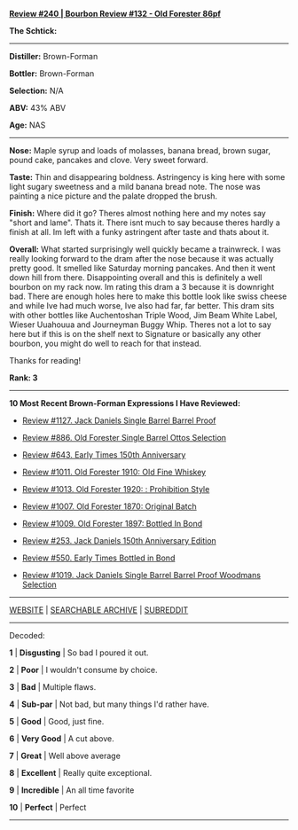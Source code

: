 
[**Review #240 | Bourbon Review #132 - Old Forester 86pf**]( https://t8ke.review/review-240-old-forester-86pf/)

**The Schtick:** 

-----

**Distiller:** Brown-Forman

**Bottler:** Brown-Forman

**Selection:** N/A

**ABV:**  43% ABV

**Age:** NAS 

-----

**Nose:**  Maple syrup and loads of molasses, banana bread, brown sugar, pound cake, pancakes and clove. Very sweet forward.

**Taste:** Thin and disappearing boldness. Astringency is king here with some light sugary sweetness and a mild banana bread note. The nose was painting a nice picture and the palate dropped the brush.

**Finish:** Where did it go? Theres almost nothing here and my notes say "short and lame". Thats it. There isnt much to say because theres hardly a finish at all. Im left with a funky astringent after taste and thats about it.

**Overall:** What started surprisingly well quickly became a trainwreck. I was really looking forward to the dram after the nose because it was actually pretty good. It smelled like Saturday morning pancakes. And then it went down hill from there. Disappointing overall and this is definitely a well bourbon on my rack now. Im rating this dram a 3 because it is downright bad. There are enough holes here to make this bottle look like swiss cheese and while Ive had much worse, Ive also had far, far better. This dram sits with other bottles like Auchentoshan Triple Wood, Jim Beam White Label, Wieser Uuahouua and Journeyman Buggy Whip. Theres not a lot to say here but if this is on the shelf next to Signature or basically any other bourbon, you might do well to reach for that instead.

Thanks for reading!

**Rank: 3**

----- 

**10 Most Recent Brown-Forman Expressions I Have Reviewed:** 

- [Review #1127. Jack Daniels Single Barrel Barrel Proof]( https://t8ke.review/review-1127-jack-daniels-single-barrel-barrel-proof/) 

- [Review #886. Old Forester Single Barrel Ottos Selection]( https://t8ke.review/review-886-old-forester-single-barrel-ottos-selection/) 

- [Review #643. Early Times 150th Anniversary]( https://t8ke.review/review-643-early-times-150th-anniversary/) 

- [Review #1011. Old Forester 1910: Old Fine Whiskey]( https://t8ke.review/review-1011-old-forester-1910-old-fine-whiskey/) 

- [Review #1013. Old Forester 1920: : Prohibition Style]( https://t8ke.review/review-1013-old-forester-1920-prohibition-style/) 

- [Review #1007. Old Forester 1870: Original Batch]( https://t8ke.review/review-1007-old-forester-1870-original-batch/) 

- [Review #1009. Old Forester 1897: Bottled In Bond]( https://t8ke.review/review-1009-old-forester-1897-bottled-in-bond/) 

- [Review #253. Jack Daniels 150th Anniversary Edition]( https://t8ke.review/review-253-jack-daniels-150th-anniversary-release/) 

- [Review #550. Early Times Bottled in Bond]( https://t8ke.review/review-550-early-times-bib/) 

- [Review #1019. Jack Daniels Single Barrel Barrel Proof Woodmans Selection]( https://t8ke.review/review-1019-jack-daniels-single-barrel-barrel-proof-bourbon-woodmans-selection/) 

-----

[WEBSITE](https://t8ke.review) | [SEARCHABLE ARCHIVE](https://t8ke.review/review-archive/) | [SUBREDDIT](https://reddit.com/r/t8kereviews)

-----

Decoded:

**1** | **Disgusting** | So bad I poured it out.

**2** | **Poor** | I wouldn't consume by choice.

**3** | **Bad** | Multiple flaws.

**4** | **Sub-par** | Not bad, but many things I'd rather have.

**5** | **Good** | Good, just fine.

**6** | **Very Good** | A cut above.

**7** | **Great** | Well above average

**8** | **Excellent** | Really quite exceptional.

**9** | **Incredible** | An all time favorite

**10** | **Perfect** | Perfect

----

